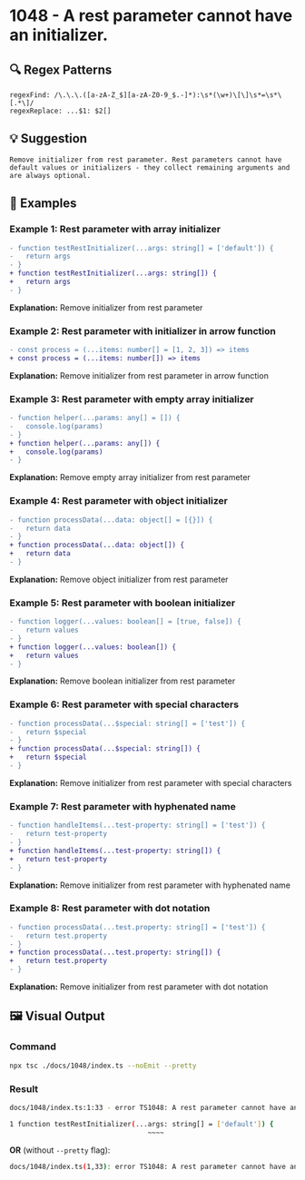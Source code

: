 # 1048 - A rest parameter cannot have an initializer.

## 🔍 Regex Patterns
```regex
regexFind: /\.\.\.([a-zA-Z_$][a-zA-Z0-9_$.-]*):\s*(\w+)\[\]\s*=\s*\[.*\]/
regexReplace: ...$1: $2[]
```

## 💡 Suggestion
```text
Remove initializer from rest parameter. Rest parameters cannot have default values or initializers - they collect remaining arguments and are always optional.
```

## 📝 Examples

### Example 1: Rest parameter with array initializer
```diff
- function testRestInitializer(...args: string[] = ['default']) {
-   return args
- }
+ function testRestInitializer(...args: string[]) {
+   return args
- }
```

**Explanation:** Remove initializer from rest parameter

### Example 2: Rest parameter with initializer in arrow function
```diff
- const process = (...items: number[] = [1, 2, 3]) => items
+ const process = (...items: number[]) => items
```

**Explanation:** Remove initializer from rest parameter in arrow function

### Example 3: Rest parameter with empty array initializer
```diff
- function helper(...params: any[] = []) {
-   console.log(params)
- }
+ function helper(...params: any[]) {
+   console.log(params)
- }
```

**Explanation:** Remove empty array initializer from rest parameter

### Example 4: Rest parameter with object initializer
```diff
- function processData(...data: object[] = [{}]) {
-   return data
- }
+ function processData(...data: object[]) {
+   return data
- }
```

**Explanation:** Remove object initializer from rest parameter

### Example 5: Rest parameter with boolean initializer
```diff
- function logger(...values: boolean[] = [true, false]) {
-   return values
- }
+ function logger(...values: boolean[]) {
+   return values
- }
```

**Explanation:** Remove boolean initializer from rest parameter

### Example 6: Rest parameter with special characters
```diff
- function processData(...$special: string[] = ['test']) {
-   return $special
- }
+ function processData(...$special: string[]) {
+   return $special
- }
```

**Explanation:** Remove initializer from rest parameter with special characters

### Example 7: Rest parameter with hyphenated name
```diff
- function handleItems(...test-property: string[] = ['test']) {
-   return test-property
- }
+ function handleItems(...test-property: string[]) {
+   return test-property
- }
```

**Explanation:** Remove initializer from rest parameter with hyphenated name

### Example 8: Rest parameter with dot notation
```diff
- function processData(...test.property: string[] = ['test']) {
-   return test.property
- }
+ function processData(...test.property: string[]) {
+   return test.property
- }
```

**Explanation:** Remove initializer from rest parameter with dot notation

## 🖼️ Visual Output
### Command
```bash
npx tsc ./docs/1048/index.ts --noEmit --pretty
```

### Result
```bash
docs/1048/index.ts:1:33 - error TS1048: A rest parameter cannot have an initializer.

1 function testRestInitializer(...args: string[] = ['default']) {
                                  ~~~~
```

**OR** (without `--pretty` flag):

```bash
docs/1048/index.ts(1,33): error TS1048: A rest parameter cannot have an initializer.
```
